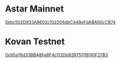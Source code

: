 # Astar Mainnet
[0xbc502D933A8602c102204dbC448eFdABA50cCB74](https://blockscout.com/astar/address/0xbc502D933A8602c102204dbC448eFdABA50cCB74)

# Kovan Testnet
[0x95a76d33BBA8Fe8F4c112DbB397511161f0F27B3](https://kovan.etherscan.io/token/0x95a76d33BBA8Fe8F4c112DbB397511161f0F27B3)
